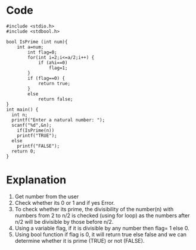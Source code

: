 # Code
```
#include <stdio.h>
#include <stdbool.h>

bool IsPrime (int num){
    int a=num;
		int flag=0;
		for(int i=2;i<=a/2;i++) {
			if (a%i==0) 
				flag=1;
		}
		if (flag==0) {
			return true;
		}
		else 
			return false;
}
int main() {
  int n;
  printf("Enter a natural number: ");
  scanf("%d",&n);
	if(IsPrime(n))
    printf("TRUE");
  else
    printf("FALSE");
  return 0;
}

```

# Explanation
1. Get number from the user
2. Check whether its 0 or 1 and if yes Error.
3. To check whether its prime, the divisibility of the number(n) with numbers from 2 to n/2 is checked (using for loop) as the numbers after n/2 will be divisible by those before n/2.
4. Using a variable flag, if it is divisible by any number then flag= 1 else 0.
5. Using bool function if flag is 0, it will return true else false and we can determine whether it is prime (TRUE) or not (FALSE).

